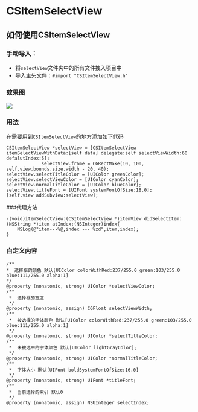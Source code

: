 # CSItemSelectView
## <a id="如何使用CSItemSelectView"></a>如何使用CSItemSelectView
### 手动导入：
* 将`selectView`文件夹中的所有文件拽入项目中
* 导入主头文件：`#import "CSItemSelectView.h"`

### 效果图
![](https://github.com/wcsBurneyCoder/CSItemSelectView/screenShot/test.gif)

### 用法
在需要用到`CSItemSelectView`的地方添加如下代码
```objc
CSItemSelectView *selectView = [CSItemSelectView itemSelectViewWithData:[self data] delegate:self selectViewWidth:60 defalutIndex:5];
       		 selectView.frame = CGRectMake(10, 100, self.view.bounds.size.width - 20, 40);
selectView.selectTitleColor = [UIColor greenColor];
selectView.selectViewColor = [UIColor cyanColor];
selectView.normalTitleColor = [UIColor blueColor];
selectView.titleFont = [UIFont systemFontOfSize:18.0];
[self.view addSubview:selectView];
```
###代理方法
```objc
-(void)itemSelectView:(CSItemSelectView *)itemView didSelectItem:(NSString *)item atIndex:(NSInteger)index{
    NSLog(@"item---%@,index --- %zd",item,index);
}
```
### 自定义内容
```objc
/**
*  选择框的颜色 默认[UIColor colorWithRed:237/255.0 green:103/255.0 blue:111/255.0 alpha:1]
*/
@property (nonatomic, strong) UIColor *selectViewColor;
/**
 *  选择框的宽度
 */
@property (nonatomic, assign) CGFloat selectViewWidth;
/**
 *  被选择的字体颜色 默认[UIColor colorWithRed:237/255.0 green:103/255.0 blue:111/255.0 alpha:1]
 */
@property (nonatomic, strong) UIColor *selectTitleColor;
/**
 *  未被选中的字体颜色 默认[UIColor lightGrayColor];
 */
@property (nonatomic, strong) UIColor *normalTitleColor;
/**
 *  字体大小 默认[UIFont boldSystemFontOfSize:16.0]
 */
@property (nonatomic, strong) UIFont *titleFont;
/**
 *  当前选择的索引 默认0
 */
@property (nonatomic, assign) NSUInteger selectIndex;
```
